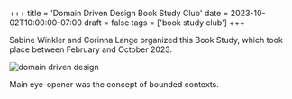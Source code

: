 +++
title = 'Domain Driven Design Book Study Club'
date = 2023-10-02T10:00:00-07:00
draft = false
tags = ['book study club']
+++

Sabine Winkler and Corinna Lange organized this Book Study, which took place between February and October 2023.

<!--more-->

![domain driven design](https://codersonlyorg.wordpress.com/wp-content/uploads/2024/06/600_510191476.webp)

Main eye-opener was the concept of bounded contexts.
